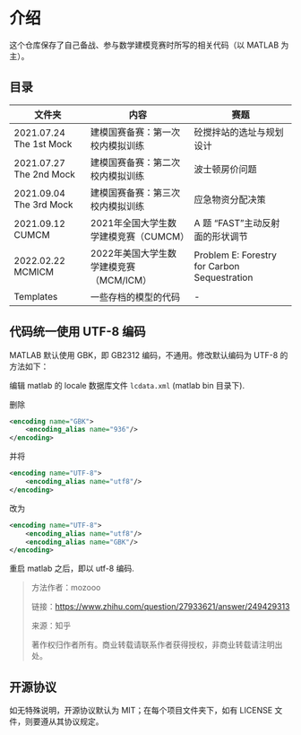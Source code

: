 # 介绍

这个仓库保存了自己备战、参与数学建模竞赛时所写的相关代码（以 MATLAB 为主）。

## 目录

| **文件夹**              | **内容**                                | **赛题**                                     |
| ----------------------- | --------------------------------------- | -------------------------------------------- |
| 2021.07.24 The 1st Mock | 建模国赛备赛：第一次校内模拟训练        | 砼搅拌站的选址与规划设计                     |
| 2021.07.27 The 2nd Mock | 建模国赛备赛：第二次校内模拟训练        | 波士顿房价问题                               |
| 2021.09.04 The 3rd Mock | 建模国赛备赛：第三次校内模拟训练        | 应急物资分配决策                             |
| 2021.09.12 CUMCM        | 2021年全国大学生数学建模竞赛（CUMCM）   | A 题 “FAST”主动反射面的形状调节              |
| 2022.02.22 MCMICM       | 2022年美国大学生数学建模竞赛（MCM/ICM） | Problem E: Forestry for Carbon Sequestration |
| Templates               | 一些存档的模型的代码                    | -                                            |

## 代码统一使用 UTF-8 编码

MATLAB 默认使用 GBK，即 GB2312 编码，不通用。修改默认编码为 UTF-8 的方法如下：

编辑 matlab 的 locale 数据库文件 `lcdata.xml` (matlab bin 目录下).

删除

```xml
<encoding name="GBK">
    <encoding_alias name="936"/>
</encoding>
```

并将

```xml
<encoding name="UTF-8">
    <encoding_alias name="utf8"/>
</encoding>
```

改为

```xml
<encoding name="UTF-8">
    <encoding_alias name="utf8"/>
    <encoding_alias name="GBK"/>
</encoding>
```

重启 matlab 之后，即以 utf-8 编码.

> 方法作者：mozooo
> 
> 链接：https://www.zhihu.com/question/27933621/answer/249429313
> 
> 来源：知乎
> 
> 著作权归作者所有。商业转载请联系作者获得授权，非商业转载请注明出处。

## 开源协议

如无特殊说明，开源协议默认为 MIT；在每个项目文件夹下，如有 LICENSE 文件，则要遵从其协议规定。
